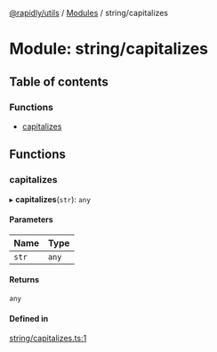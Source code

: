 [@rapidly/utils](../README.md) / [Modules](../modules.md) / string/capitalizes

# Module: string/capitalizes

## Table of contents

### Functions

- [capitalizes](string_capitalizes.md#capitalizes)

## Functions

### capitalizes

▸ **capitalizes**(`str`): `any`

#### Parameters

| Name | Type |
| :------ | :------ |
| `str` | `any` |

#### Returns

`any`

#### Defined in

[string/capitalizes.ts:1](https://github.com/canguser/rapidly-utils/blob/09d1022/main/string/capitalizes.ts#L1)
